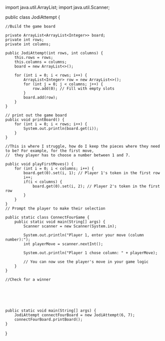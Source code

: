 import java.util.ArrayList;
import java.util.Scanner;

public class JodiAttempt {
	
	//Build the game board
	
    private ArrayList<ArrayList<Integer>> board;
    private int rows;
    private int columns;

    public JodiAttempt(int rows, int columns) {
        this.rows = rows;
        this.columns = columns;
        board = new ArrayList<>();

        for (int i = 0; i < rows; i++) {
            ArrayList<Integer> row = new ArrayList<>();
            for (int j = 0; j < columns; j++) {
                row.add(0); // Fill with empty slots
            }
            board.add(row);
        }
    }
    
    // print out the game board
    public void printBoard() {
        for (int i = 0; i < rows; i++) {
            System.out.println(board.get(i));
        }
    }
    
    //This is where I struggle, how do I keep the pieces where they need to be? For example, for the first move,
    // 	they player has to choose a number between 1 and 7. 
    
    public void playFirstMoves() {
        for (int i = 0; i < columns; i++) {
            board.get(0).set(i, 1); // Player 1's token in the first row
            i++;
            if(i < columns) {
                board.get(0).set(i, 2); // Player 2's token in the first row
            }
        }
    }
    // Prompt the player to make their selection
    
    public static class ConnectFourGame {
        public static void main(String[] args) {
            Scanner scanner = new Scanner(System.in);

            System.out.println("Player 1, enter your move (column number):");
            int playerMove = scanner.nextInt();

            System.out.println("Player 1 chose column: " + playerMove);

            // You can now use the player's move in your game logic
        }
    }
    
    //Check for a winner
    
    
    
    
    

    public static void main(String[] args) {
        JodiAttempt connectFourBoard = new JodiAttempt(6, 7);
        connectFourBoard.printBoard();
    }
}
